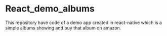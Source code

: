 # React_demo_albums
This repository have code of a demo app created in react-native which is a simple albums showing and buy that album on amazon.
